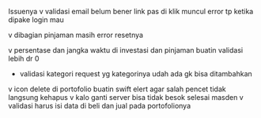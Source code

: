 Issuenya
v validasi email belum bener link pas di klik muncul error tp ketika dipake login mau

v dibagian pinjaman masih error resetnya

v ⁠persentase dan jangka waktu di investasi dan pinjaman buatin validasi lebih dr 0

- ⁠validasi kategori request yg kategorinya udah ada gk bisa ditambahkan

v ⁠icon delete di portofolio buatin swift elert agar salah pencet tidak langsung kehapus
v ⁠kalo ganti server bisa tidak besok selesai masden
v ⁠validasi harus isi data di beli dan jual pada portofolionya